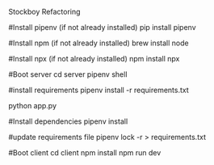 Stockboy Refactoring

#Install pipenv (if not already installed)
pip install pipenv

#Install npm (if not already installed)
brew install node

#Install npx (if not already installed)
npm install npx

#Boot server
cd server
pipenv shell

#install requirements
pipenv install -r requirements.txt

python app.py

#Install dependencies
pipenv install <package-name>

#update requirements file
pipenv lock -r > requirements.txt


#Boot client
cd client
npm install
npm run dev

